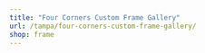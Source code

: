 ```yaml
---
title: "Four Corners Custom Frame Gallery"
url: /tampa/four-corners-custom-frame-gallery/
shop: frame
---
```

